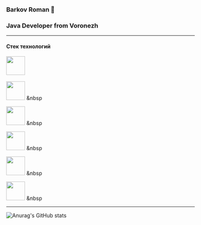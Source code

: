 ### Barkov Roman 👋
### Java Developer from Voronezh

---

#### Стек технологий 
<div align="left">
<img src="https://cdn.jsdelivr.net/gh/devicons/devicon/icons/java/java-original-wordmark.svg" width="50" height="50"  alt=""/> &nbsp&nbsp;

<img src="https://cdn.jsdelivr.net/gh/devicons/devicon/icons/docker/docker-original-wordmark.svg" width="50" height="50" alt=""/> &nbsp&nbsp;

<img src="https://cdn.jsdelivr.net/gh/devicons/devicon/icons/postgresql/postgresql-original-wordmark.svg" width="50" height="50" alt=""/> &nbsp&nbsp;

<img src="https://cdn.jsdelivr.net/gh/devicons/devicon/icons/spring/spring-plain-wordmark.svg" width="50" height="50" alt=""/> &nbsp&nbsp;

<img src="https://cdn.jsdelivr.net/gh/devicons/devicon/icons/git/git-original.svg" width="50" height="50" alt=""/> &nbsp&nbsp;

<img src="https://cdn.jsdelivr.net/gh/devicons/devicon/icons/intellij/intellij-original.svg" width="50" height="50" alt=""/> &nbsp&nbsp;
</div>

---

![Anurag's GitHub stats](https://github-readme-stats.vercel.app/api?username=BarkovRoman&show_icons=true&theme=aura)



          
          
